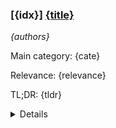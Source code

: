 ### [{idx}] [{title}]({url})
*{authors}*

Main category: {cate}

Relevance: {relevance}

TL;DR: {tldr}


<details>
  <summary>Details</summary>
Motivation: {motivation}

Method: {method}

Result: {result}

Conclusion: {conclusion}

Abstract: {summary}

</details>
